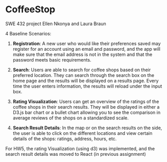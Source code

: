 # CoffeeStop
SWE 432 project
Ellen Nkonya and Laura Braun

4 Baseline Scenarios:

1. **Registration**: A new user who would like their preferences saved may register for an account using an email and password, and the app will make sure that the email address is not in the system and that the password meets basic requirements.

2. **Search**: Users are able to search for coffee shops based on their preferred location. They can search through the search box on the home page and the results will be displayed on a results page. Every time the user enters information, the results will reload under the input box.

3. **Rating Visualization**: Users can get an overview of the ratings of the coffee shops in their search results. They will be displayed in either a D3.js bar chart or a bullet chart allowing you to see the comparison in average reviews of the shops on a standardized scale.

4. **Search Result Details**: In the map or on the search results on the side, the user is able to click on the different locations and view certain details of the shops: ratings, address, hours, etc.


For HW5, the rating Visualization (using d3) was implemented, and the search result details was moved to React (in previous assignment)
